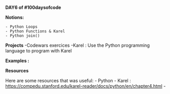 **DAY6 of #100daysofcode**

**Notions:**

    - Python Loops
    - Python Functions & Karel
    - Python join()  
**Projects**
   -Codewars exercices
   -Karel : Use the Python programming language to program with Karel 

**Examples :**


**Resources**

Here are some resources that was useful:
    - Python
    - Karel :  https://compedu.stanford.edu/karel-reader/docs/python/en/chapter4.html
    - 


